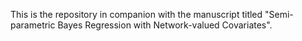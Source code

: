 This is the repository in companion with the manuscript titled "Semi-parametric Bayes Regression with Network-valued Covariates".
